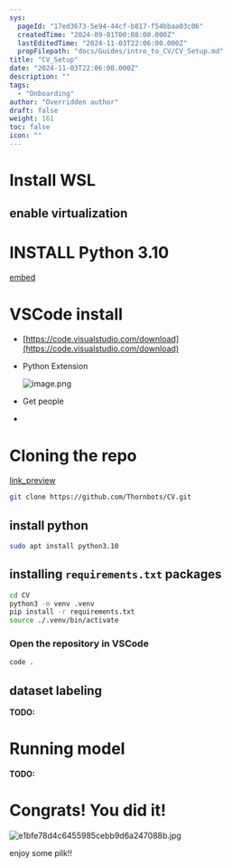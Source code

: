 ```yaml
---
sys:
  pageId: "17ed3673-5e94-44cf-b817-f54bbaa03c06"
  createdTime: "2024-09-01T00:08:00.000Z"
  lastEditedTime: "2024-11-03T22:06:00.000Z"
  propFilepath: "docs/Guides/intro_to_CV/CV_Setup.md"
title: "CV_Setup"
date: "2024-11-03T22:06:00.000Z"
description: ""
tags:
  - "Onboarding"
author: "Overridden author"
draft: false
weight: 161
toc: false
icon: ""
---
```


# Install WSL

## enable virtualization

# INSTALL Python 3.10

[embed](https://www.rose-hulman.edu/class/csse/csse132/2425a/labs/prelab1-wsl2.html)

# VSCode install

- [https://code.visualstudio.com/download](https://code.visualstudio.com/download)
- Python Extension

	![image.png](https://prod-files-secure.s3.us-west-2.amazonaws.com/d518164a-d88e-44d1-a4ee-3adb3bd8bce0/d82b6650-a5e4-4d3c-b8c9-93d817dae00e/image.png?X-Amz-Algorithm=AWS4-HMAC-SHA256&X-Amz-Content-Sha256=UNSIGNED-PAYLOAD&X-Amz-Credential=ASIAZI2LB466QUKAEVWO%2F20250207%2Fus-west-2%2Fs3%2Faws4_request&X-Amz-Date=20250207T170117Z&X-Amz-Expires=3600&X-Amz-Security-Token=IQoJb3JpZ2luX2VjEGAaCXVzLXdlc3QtMiJIMEYCIQD%2B0jd9V4l9v%2BBtLxc6PU5WFUwH4mgPMZnK%2B12khtxi9gIhAKonoxHfMjwqflDUqn7NyyE85gkog8fkYPk7yB%2Fmze5xKv8DCHkQABoMNjM3NDIzMTgzODA1IgwzLsgF%2BgzW%2BJKVfogq3APBkndnZQOcJRsLB7oewmi3hZKXCBUMBZsfpW6Q%2F0Z1bT8fznOYT5kHoBgIiIkNWPirKq7tGUOliUaL5F%2FjQwCX3qNBWfwwnQXUQhDE3rdvr8M3g8Lda8vt%2FWoyD2PzOBQTGP2VgWLHc%2FC%2BL%2Bb0vcvpj7Btc5FG%2F2TJ7Wxa9VF745uuxOT8nNnq5h4vNeeqhxf9%2BmDGHUEO%2FjA3AuOBjUbEJbkzXRZ9Rf2f1%2Bn9VTUgK3BOu6UjnAWZPWKZkVJ%2BLBhywsEC6j60g591ODd0MFLhoTwmp1oRMUyleT2tF%2FZnfiD6tx1iKpHpgcK7z9tQZ8WNg3jNqXIQTRTMjOwtxFWhJTi0Ma7UrnTiK16tEBzNYsaBSW1yC0Dy%2BZJnK82y7W8Ua0PziEMyowz0Pihxl0HCgJOXbCmTxBndpZ0tJa7dyq%2F9Ef3CrBdHJqHD3HSTXddvypHJeQ%2FLAif6aeV8XtVOr8JVIs0ncYghUp%2FYfQNNzD8yd3VV5S055FcSK7OqhVmx56a0CZn18KgU1C9oRbhUuxz74CIyE8NWs2nQID4gWchUTajuLyyGdnqUsABiXJ9Ce9tCcsm5ursGwnvwWmkAn05z1A8IBUkbOkvP1oKI%2FfP5qRjOHDb9jym8QDCm4Zi9BjqkAYaSbOzCTa%2FwNzEcl3VzPtUigS%2F0pN%2FXCpQSzBNxNdRuDZAI9cimX7eEwEIYfH1%2FrDN2gSw%2F9bPzOQcvzwoBZp%2B4E%2BzDHED2R52zfLY2w%2FXlR3eznfZLojEZjaTwejSBHsFTnihQk3a9VDS5OdecqVblI2zkEEF%2Feco7sK2plcPa1J7yYZ96%2F8aq503ynC3Tv0rXk0wEP%2FfZDqkQpe%2BAMK02t8i8&X-Amz-Signature=33c96fdd25698d6844231c8d1d487035b0b75d867820b964527d6aa6aca50266&X-Amz-SignedHeaders=host&x-id=GetObject)
- Get people
- 

# Cloning the repo

[link_preview](https://github.com/Thornbots/CV/)

```bash
git clone https://github.com/Thornbots/CV.git
```

## install python

```bash
sudo apt install python3.10
```

## installing `requirements.txt` packages

```bash
cd CV
python3 -m venv .venv
pip install -r requirements.txt
source ./.venv/bin/activate
```

### Open the repository in VSCode

```bash
code .
```

## dataset labeling  

**TODO:**

# Running model

**TODO:**

# Congrats! You did it!

![e1bfe78d4c6455985cebb9d6a247088b.jpg](https://prod-files-secure.s3.us-west-2.amazonaws.com/d518164a-d88e-44d1-a4ee-3adb3bd8bce0/7d1ce04e-65d6-40c8-814d-754280e9515a/e1bfe78d4c6455985cebb9d6a247088b.jpg?X-Amz-Algorithm=AWS4-HMAC-SHA256&X-Amz-Content-Sha256=UNSIGNED-PAYLOAD&X-Amz-Credential=ASIAZI2LB46626WA23SU%2F20250207%2Fus-west-2%2Fs3%2Faws4_request&X-Amz-Date=20250207T170116Z&X-Amz-Expires=3600&X-Amz-Security-Token=IQoJb3JpZ2luX2VjEGAaCXVzLXdlc3QtMiJHMEUCIErwW2XvpAPT%2FIElM6beS%2FBTnit0yF4rstA%2FaDSBU2ZtAiEAj9SIMyDfwMcCePaWYpMo4yrrxQXl3YgtDmdoldSEqrEq%2FwMIeRAAGgw2Mzc0MjMxODM4MDUiDNH29JSACLbYy6CgLyrcA3OFSjCoNLlDdIgULeUdXP%2BaCUmk%2FcckSkdy6m6YSuT98G8nAf%2BGEssxaWiiSEEZGiZx4wMu5r6gg8vq2w9oedQaAv005eUZfw803ggsPwoVgEZjdJYCFNA2r0XVjqHSaWx8ypNz4vMD5VuBLApWUw%2BJ4mUkp4V%2Byf6MMG3Z%2Bv%2BPh7dkbZXKJ00J6NUlo%2Bw%2FK65iAj7JouG9Kx%2BeY4oNm78DrXNn0caZJ%2BQmKNsteT2nOU%2FjEQbqmgynVT6hVhykLA27pR%2Fb7vOnp6PYeX3C6VCbrxuaxRsT5eAqT7hgSOhIvI4hHs%2B9DHxN%2BEWPxQP2vGFLatTlGBsPW%2FvNSmHj6ELUrnN9VhcKnucG%2BUZTX9S6cPZKSfBYUveTSoy5rGStrYMm8qI%2BT84w4ZtbLrQYgOVDpAvwH%2FR%2B%2BxWPzcmjoOCiaoRYPPZ%2FXuIVAR4azF4giCI1g74JT58hkcxLn3E%2FB7ZlH%2By55TspRluI0fZk6uN7OhsY%2FsoYMF4HbazQZcN7OT77%2BKePZv3FFr2H%2Bm5JYc6hwD%2BzhEq1lcEJZJDlKPCUwV3jtiLLeadyV19KFI7KA7oAivOc8pJYEpd06VR9J8zyH4V0CwwOskSidDyAtBfLmL6%2F6FUh6Yx3I%2BVaMMThmL0GOqUBrzqMcktoFl%2F2UFwNdzNBGVWlAmE2V%2F8jrjOjUDGYQvvV%2Bkc7upmR6akui7Ed1WtGfc%2FPPP5tJXUpmZ3HNK3gaVnhaQqbydV8%2BsZDx8yDc1Emr0pqlycrBTKbuWU%2BWHrAUSuF5MxbYHrcpB6QGvV7yklBEyHI6VREplvABNAwoFd0yD03VQQ%2Fu85sqvxus09yz5eAJjE0svxJj%2BQksBAgsb7aJd4l&X-Amz-Signature=ac4e5de61f2a5365027f747cdb45e01e0cf025919d5c93d25956cb550dd314cf&X-Amz-SignedHeaders=host&x-id=GetObject)

enjoy some pilk!!
